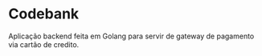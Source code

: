 # Codebank

Aplicação backend feita em Golang para servir de gateway de pagamento via cartão de credito.
